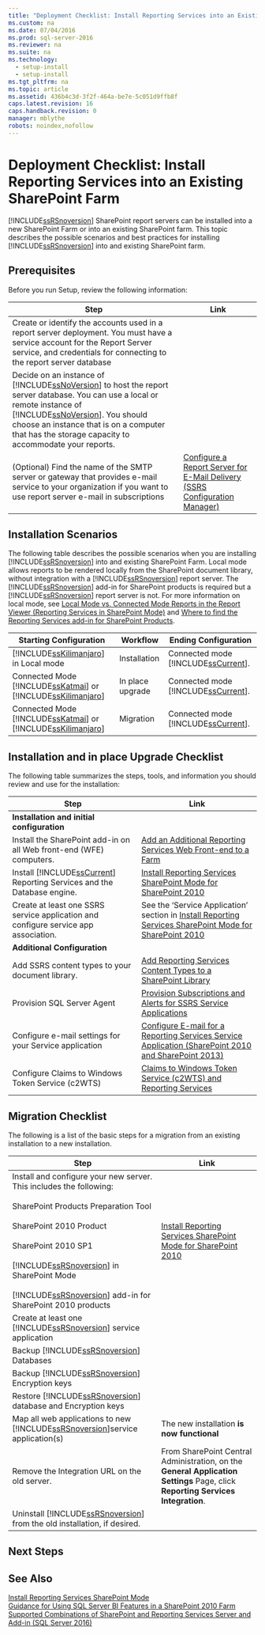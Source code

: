 ```yaml
---
title: "Deployment Checklist: Install Reporting Services into an Existing SharePoint Farm"
ms.custom: na
ms.date: 07/04/2016
ms.prod: sql-server-2016
ms.reviewer: na
ms.suite: na
ms.technology: 
  - setup-install
  - setup-install
ms.tgt_pltfrm: na
ms.topic: article
ms.assetid: 436b4c3d-3f2f-464a-be7e-5c051d9ffb8f
caps.latest.revision: 16
caps.handback.revision: 0
manager: mblythe
robots: noindex,nofollow
---
```

# Deployment Checklist: Install Reporting Services into an Existing SharePoint Farm
[!INCLUDE[ssRSnoversion](../../Topics/TopicNameContainA/tokens/ssRSnoversion_md.md)] SharePoint report servers can be installed into a new SharePoint Farm or into an existing SharePoint farm. This topic describes the possible scenarios and best practices for installing [!INCLUDE[ssRSnoversion](../../Topics/TopicNameContainA/tokens/ssRSnoversion_md.md)] into and existing SharePoint farm.  
  
## Prerequisites  
 Before you run Setup, review the following information:  
  
|Step|Link|  
|----------|----------|  
|Create or identify the accounts used in a report server deployment. You must have a service account for the Report Server service, and credentials for connecting to the report server database||  
|Decide on an instance of [!INCLUDE[ssNoVersion](../../Topics/TopicNameContainA/tokens/ssNoVersion_md.md)] to host the report server database. You can use a local or remote instance of [!INCLUDE[ssNoVersion](../../Topics/TopicNameContainA/tokens/ssNoVersion_md.md)]. You should choose an instance that is on a computer that has the storage capacity to accommodate your reports.||  
|(Optional) Find the name of the SMTP server or gateway that provides e-mail service to your organization if you want to use report server e-mail in subscriptions|[Configure a Report Server for E-Mail Delivery (SSRS Configuration Manager)](assetId:///b838f970-d11a-4239-b164-8d11f4581d83)|  
  
## Installation Scenarios  
 The following table describes the possible scenarios when you are installing [!INCLUDE[ssRSnoversion](../../Topics/TopicNameContainA/tokens/ssRSnoversion_md.md)] into and existing SharePoint Farm. Local mode allows reports to be rendered locally from the SharePoint document library, without integration with a [!INCLUDE[ssRSnoversion](../../Topics/TopicNameContainA/tokens/ssRSnoversion_md.md)] report server. The [!INCLUDE[ssRSnoversion](../../Topics/TopicNameContainA/tokens/ssRSnoversion_md.md)] add-in for SharePoint products is required but a [!INCLUDE[ssRSnoversion](../../Topics/TopicNameContainA/tokens/ssRSnoversion_md.md)] report server is not. For more information on local mode, see [Local Mode vs. Connected Mode Reports in the Report Viewer (Reporting Services in SharePoint Mode)](../../Topics/TopicNameNotContainA/Local-Mode-vs.-Connected-Mode-Reports-in-the-Report-Viewer--Reporting-Services-in-SharePoint-Mode-.md) and [Where to find the Reporting Services add-in for SharePoint Products](../../Topics/TopicNameNotContainA/Where-to-find-the-Reporting-Services-add-in-for-SharePoint-Products.md).  
  
|Starting Configuration|Workflow|Ending Configuration|  
|----------------------------|--------------|--------------------------|  
|[!INCLUDE[ssKilimanjaro](../../Topics/TopicNameContainA/tokens/ssKilimanjaro_md.md)] in Local mode|Installation|Connected mode [!INCLUDE[ssCurrent](../../Topics/TopicNameContainA/tokens/ssCurrent_md.md)].|  
|Connected Mode [!INCLUDE[ssKatmai](../../Topics/TopicNameContainA/tokens/ssKatmai_md.md)] or [!INCLUDE[ssKilimanjaro](../../Topics/TopicNameContainA/tokens/ssKilimanjaro_md.md)]|In place upgrade|Connected mode [!INCLUDE[ssCurrent](../../Topics/TopicNameContainA/tokens/ssCurrent_md.md)].|  
|Connected Mode [!INCLUDE[ssKatmai](../../Topics/TopicNameContainA/tokens/ssKatmai_md.md)] or [!INCLUDE[ssKilimanjaro](../../Topics/TopicNameContainA/tokens/ssKilimanjaro_md.md)]|Migration|Connected mode [!INCLUDE[ssCurrent](../../Topics/TopicNameContainA/tokens/ssCurrent_md.md)].|  
  
## Installation and in place Upgrade Checklist  
 The following table summarizes the steps, tools, and information you should review and use for the installation:  
  
|Step|Link|  
|----------|----------|  
|**Installation and initial configuration**||  
|Install the SharePoint add-in on all Web front-end (WFE) computers.|[Add an Additional Reporting Services Web Front-end to a Farm](../../Topics/TopicNameContainA/Add-an-Additional-Reporting-Services-Web-Front-end-to-a-Farm.md)|  
|Install [!INCLUDE[ssCurrent](../../Topics/TopicNameContainA/tokens/ssCurrent_md.md)] Reporting Services and the Database engine.|[Install Reporting Services SharePoint Mode for SharePoint 2010](assetId:///47efa72e-1735-4387-8485-f8994fb08c8c)|  
|Create at least one SSRS service application and configure service app association.|See the ‘Service Application’ section in [Install Reporting Services SharePoint Mode for SharePoint 2010](assetId:///47efa72e-1735-4387-8485-f8994fb08c8c)|  
|**Additional Configuration**||  
|Add SSRS content types to your document library.|[Add Reporting Services Content Types to a SharePoint Library](../../Topics/TopicNameContainA/Add-Reporting-Services-Content-Types-to-a-SharePoint-Library.md)|  
|Provision SQL Server Agent|[Provision Subscriptions and Alerts for SSRS Service Applications](../../Topics/TopicNameNotContainA/Provision-Subscriptions-and-Alerts-for-SSRS-Service-Applications.md)|  
|Configure e-mail settings for your Service application|[Configure E-mail for a Reporting Services Service Application (SharePoint 2010 and SharePoint 2013)](../../Topics/TopicNameContainA/Configure-E-mail-for-a-Reporting-Services-Service-Application--SharePoint-2010-and-SharePoint-2013-.md)|  
|Configure Claims to Windows Token Service (c2WTS)|[Claims to Windows Token Service (c2WTS) and Reporting Services](../../Topics/TopicNameNotContainA/Claims-to-Windows-Token-Service--c2WTS--and-Reporting-Services.md)|  
  
## Migration Checklist  
 The following is a list of the basic steps for a migration from an existing installation to a new installation.  
  
|Step|Link|  
|----------|----------|  
|Install and configure your new server. This includes the following:<br /><br /> SharePoint Products Preparation Tool<br /><br /> SharePoint 2010 Product<br /><br /> SharePoint 2010 SP1<br /><br /> [!INCLUDE[ssRSnoversion](../../Topics/TopicNameContainA/tokens/ssRSnoversion_md.md)] in SharePoint Mode<br /><br /> [!INCLUDE[ssRSnoversion](../../Topics/TopicNameContainA/tokens/ssRSnoversion_md.md)] add-in for SharePoint 2010 products|[Install Reporting Services SharePoint Mode for SharePoint 2010](assetId:///47efa72e-1735-4387-8485-f8994fb08c8c)|  
|Create at least one [!INCLUDE[ssRSnoversion](../../Topics/TopicNameContainA/tokens/ssRSnoversion_md.md)] service application||  
|Backup [!INCLUDE[ssRSnoversion](../../Topics/TopicNameContainA/tokens/ssRSnoversion_md.md)] Databases||  
|Backup [!INCLUDE[ssRSnoversion](../../Topics/TopicNameContainA/tokens/ssRSnoversion_md.md)] Encryption keys||  
|Restore [!INCLUDE[ssRSnoversion](../../Topics/TopicNameContainA/tokens/ssRSnoversion_md.md)] database and Encryption keys||  
|Map all web applications to new [!INCLUDE[ssRSnoversion](../../Topics/TopicNameContainA/tokens/ssRSnoversion_md.md)]service application(s)|The new installation **is now functional**|  
|Remove the Integration URL on the old server.|From SharePoint Central Administration, on the **General Application Settings** Page, click **Reporting Services Integration**.|  
|Uninstall [!INCLUDE[ssRSnoversion](../../Topics/TopicNameContainA/tokens/ssRSnoversion_md.md)] from the old installation, if desired.||  
  
## Next Steps  
  
## See Also  
 [Install Reporting Services SharePoint Mode](../../Topics/TopicNameNotContainA/Install-Reporting-Services-SharePoint-Mode.md)   
 [Guidance for Using SQL Server BI Features in a SharePoint 2010 Farm](assetId:///5f9a94c4-854b-4577-a8b1-7142f19904e3)   
 [Supported Combinations of SharePoint and Reporting Services Server and Add-in (SQL Server 2016)](../../Topics/TopicNameNotContainA/Supported-Combinations-of-SharePoint-and-Reporting-Services-Server-and-Add-in--SQL-Server-2016-.md)